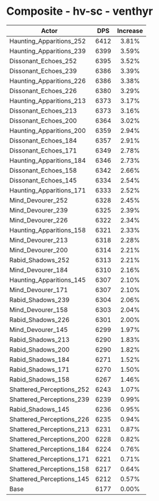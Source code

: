 # Composite - hv-sc - venthyr
| Actor | DPS | Increase |
|---|:---:|:---:|
|Haunting_Apparitions_252|6412|3.81%|
|Haunting_Apparitions_239|6399|3.59%|
|Dissonant_Echoes_252|6395|3.52%|
|Dissonant_Echoes_239|6386|3.39%|
|Haunting_Apparitions_226|6386|3.38%|
|Dissonant_Echoes_226|6380|3.29%|
|Haunting_Apparitions_213|6373|3.17%|
|Dissonant_Echoes_213|6373|3.16%|
|Dissonant_Echoes_200|6364|3.02%|
|Haunting_Apparitions_200|6359|2.94%|
|Dissonant_Echoes_184|6357|2.91%|
|Dissonant_Echoes_171|6349|2.78%|
|Haunting_Apparitions_184|6346|2.73%|
|Dissonant_Echoes_158|6342|2.66%|
|Dissonant_Echoes_145|6334|2.54%|
|Haunting_Apparitions_171|6333|2.52%|
|Mind_Devourer_252|6328|2.45%|
|Mind_Devourer_239|6325|2.39%|
|Mind_Devourer_226|6322|2.34%|
|Haunting_Apparitions_158|6321|2.33%|
|Mind_Devourer_213|6318|2.28%|
|Mind_Devourer_200|6314|2.21%|
|Rabid_Shadows_252|6313|2.21%|
|Mind_Devourer_184|6310|2.16%|
|Haunting_Apparitions_145|6307|2.10%|
|Mind_Devourer_171|6307|2.10%|
|Rabid_Shadows_239|6304|2.06%|
|Mind_Devourer_158|6303|2.04%|
|Rabid_Shadows_226|6301|2.00%|
|Mind_Devourer_145|6299|1.97%|
|Rabid_Shadows_213|6290|1.83%|
|Rabid_Shadows_200|6290|1.82%|
|Rabid_Shadows_184|6271|1.52%|
|Rabid_Shadows_171|6270|1.50%|
|Rabid_Shadows_158|6267|1.46%|
|Shattered_Perceptions_252|6243|1.07%|
|Shattered_Perceptions_239|6239|0.99%|
|Rabid_Shadows_145|6236|0.95%|
|Shattered_Perceptions_226|6235|0.94%|
|Shattered_Perceptions_213|6231|0.87%|
|Shattered_Perceptions_200|6228|0.82%|
|Shattered_Perceptions_184|6224|0.76%|
|Shattered_Perceptions_171|6221|0.71%|
|Shattered_Perceptions_158|6217|0.64%|
|Shattered_Perceptions_145|6212|0.57%|
|Base|6177|0.00%|
